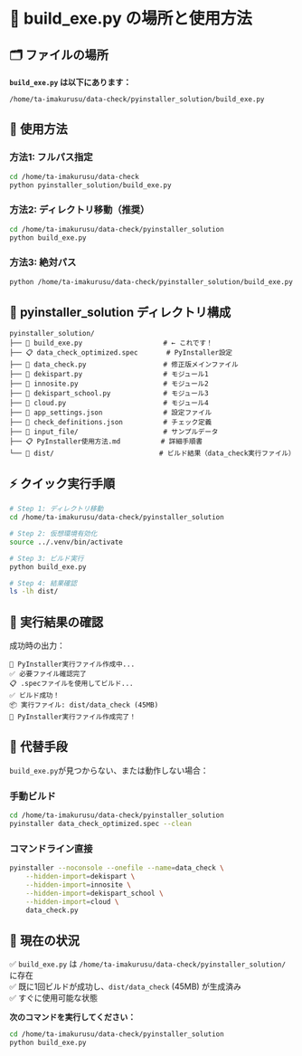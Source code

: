 # 📍 build_exe.py の場所と使用方法

## 🗂️ **ファイルの場所**

**`build_exe.py` は以下にあります：**

```
/home/ta-imakurusu/data-check/pyinstaller_solution/build_exe.py
```

## 🚀 **使用方法**

### **方法1: フルパス指定**
```bash
cd /home/ta-imakurusu/data-check
python pyinstaller_solution/build_exe.py
```

### **方法2: ディレクトリ移動（推奨）**
```bash
cd /home/ta-imakurusu/data-check/pyinstaller_solution
python build_exe.py
```

### **方法3: 絶対パス**
```bash
python /home/ta-imakurusu/data-check/pyinstaller_solution/build_exe.py
```

## 📁 **pyinstaller_solution ディレクトリ構成**

```
pyinstaller_solution/
├── 🔨 build_exe.py                    # ← これです！
├── 📋 data_check_optimized.spec       # PyInstaller設定
├── 🐍 data_check.py                   # 修正版メインファイル
├── 🐍 dekispart.py                    # モジュール1
├── 🐍 innosite.py                     # モジュール2
├── 🐍 dekispart_school.py             # モジュール3
├── 🐍 cloud.py                        # モジュール4
├── 📄 app_settings.json               # 設定ファイル
├── 📄 check_definitions.json          # チェック定義
├── 📁 input_file/                     # サンプルデータ
├── 📋 PyInstaller使用方法.md          # 詳細手順書
└── 📁 dist/                          # ビルド結果（data_check実行ファイル）
```

## ⚡ **クイック実行手順**

```bash
# Step 1: ディレクトリ移動
cd /home/ta-imakurusu/data-check/pyinstaller_solution

# Step 2: 仮想環境有効化
source ../.venv/bin/activate

# Step 3: ビルド実行
python build_exe.py

# Step 4: 結果確認
ls -lh dist/
```

## 🎯 **実行結果の確認**

成功時の出力：
```
🔨 PyInstaller実行ファイル作成中...
✅ 必要ファイル確認完了
📋 .specファイルを使用してビルド...
✅ ビルド成功！
📦 実行ファイル: dist/data_check (45MB)
🎉 PyInstaller実行ファイル作成完了！
```

## 🔧 **代替手段**

`build_exe.py`が見つからない、または動作しない場合：

### **手動ビルド**
```bash
cd /home/ta-imakurusu/data-check/pyinstaller_solution
pyinstaller data_check_optimized.spec --clean
```

### **コマンドライン直接**
```bash
pyinstaller --noconsole --onefile --name=data_check \
    --hidden-import=dekispart \
    --hidden-import=innosite \
    --hidden-import=dekispart_school \
    --hidden-import=cloud \
    data_check.py
```

## 📝 **現在の状況**

✅ `build_exe.py` は `/home/ta-imakurusu/data-check/pyinstaller_solution/` に存在  
✅ 既に1回ビルドが成功し、`dist/data_check` (45MB) が生成済み  
✅ すぐに使用可能な状態

**次のコマンドを実行してください：**
```bash
cd /home/ta-imakurusu/data-check/pyinstaller_solution
python build_exe.py
```